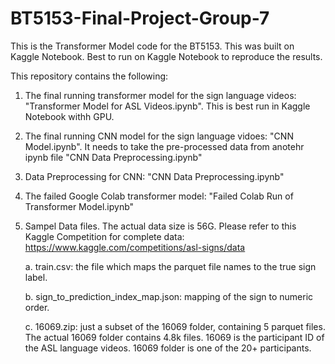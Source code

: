 # BT5153-Final-Project-Group-7
This is the Transformer Model code for the BT5153. This was built on Kaggle Notebook. Best to run on Kaggle Notebook to reproduce the results.

This repository contains the following:
1. The final running transformer model for the sign language videos: "Transformer Model for ASL Videos.ipynb". This is best run in Kaggle Notebook withh GPU. 
2. The final running CNN model for the sign language vidoes: "CNN Model.ipynb". It needs to take the pre-processed data from anotehr ipynb file "CNN Data Preprocessing.ipynb"
3. Data Preprocessing for CNN: "CNN Data Preprocessing.ipynb"
4. The failed Google Colab transformer model: "Failed Colab Run of Transformer Model.ipynb"
5. Sampel Data files. The actual data size is 56G. Please refer to this Kaggle Competition for complete data: https://www.kaggle.com/competitions/asl-signs/data

      a. train.csv: the file which maps the parquet file names to the true sign label.
  
      b. sign_to_prediction_index_map.json: mapping of the sign to numeric order.
  
      c. 16069.zip: just a subset of the 16069 folder, containing 5 parquet files. The actual 16069 folder contains 4.8k files. 16069 is the participant ID of the ASL language videos. 16069 folder is one of the 20+ participants. 
